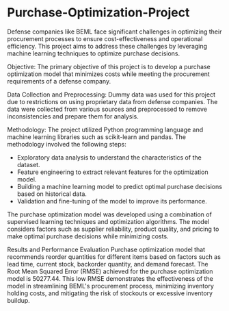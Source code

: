 # Purchase-Optimization-Project
Defense companies like BEML face significant challenges in optimizing their procurement processes to ensure cost-effectiveness and operational efficiency. This project aims to address these challenges by leveraging machine learning techniques to optimize purchase decisions.

Objective:
The primary objective of this project is to develop a purchase optimization model that minimizes costs while meeting the procurement requirements of a defense company.

Data Collection and Preprocessing:
Dummy data was used for this project due to restrictions on using proprietary data from defense companies. The data were collected from various sources and preprocessed to remove inconsistencies and prepare them for analysis.


Methodology:
The project utilized Python programming language and machine learning libraries such as scikit-learn and pandas. The methodology involved the following steps:
- Exploratory data analysis to understand the characteristics of the dataset.
- Feature engineering to extract relevant features for the optimization model.
- Building a machine learning model to predict optimal purchase decisions based on historical data.
- Validation and fine-tuning of the model to improve its performance.

The purchase optimization model was developed using a combination of supervised learning techniques and optimization algorithms. The model considers factors such as supplier reliability, product quality, and pricing to make optimal purchase decisions while minimizing costs.

Results and Performance Evaluation 
Purchase optimization model that recommends reorder quantities for different items based on factors such as lead time, current stock, backorder quantity, and demand forecast. The Root Mean Squared Error (RMSE) achieved for the purchase optimization model is 50277.44. This low RMSE demonstrates the effectiveness of the model in streamlining BEML's procurement process, minimizing inventory holding costs, and mitigating the risk of stockouts or excessive inventory buildup.
  


